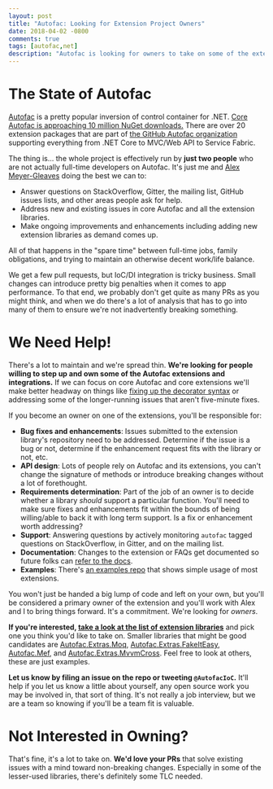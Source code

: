```yaml
---
layout: post
title: "Autofac: Looking for Extension Project Owners"
date: 2018-04-02 -0800
comments: true
tags: [autofac,net]
description: "Autofac is looking for owners to take on some of the extension and integration projects. Is that you?"
---
```

# The State of Autofac

[Autofac](https://autofac.org/) is a pretty popular inversion of control container for .NET. [Core Autofac is approaching 10 million NuGet downloads.](https://www.nuget.org/packages/Autofac) There are over 20 extension packages that are part of [the GitHub Autofac organization](https://github.com/autofac) supporting everything from .NET Core to MVC/Web API to Service Fabric.

The thing is... the whole project is effectively run by **just two people** who are not actually full-time developers on Autofac. It's just me and [Alex Meyer-Gleaves](https://alexmg.com/) doing the best we can to:

- Answer questions on StackOverflow, Gitter, the mailing list, GitHub issues lists, and other areas people ask for help.
- Address new and existing issues in core Autofac and all the extension libraries.
- Make ongoing improvements and enhancements including adding new extension libraries as demand comes up.

All of that happens in the "spare time" between full-time jobs, family obligations, and trying to maintain an otherwise decent work/life balance.

We get a few pull requests, but IoC/DI integration is tricky business. Small changes can introduce pretty big penalties when it comes to app performance. To that end, we probably don't get quite as many PRs as you might think, and when we do there's a lot of analysis that has to go into many of them to ensure we're not inadvertently breaking something.

# We Need Help!

There's a lot to maintain and we're spread thin. **We're looking for people willing to step up and own some of the Autofac extensions and integrations.** If we can focus on core Autofac and core extensions we'll make better headway on things like [fixing up the decorator syntax](https://github.com/autofac/Autofac/issues/880) or addressing some of the longer-running issues that aren't five-minute fixes.

If you become an owner on one of the extensions, you'll be responsible for:

- **Bug fixes and enhancements**: Issues submitted to the extension library's repository need to be addressed. Determine if the issue is a bug or not, determine if the enhancement request fits with the library or not, etc.
- **API design**: Lots of people rely on Autofac and its extensions, you can't change the signature of methods or introduce breaking changes without a lot of forethought.
- **Requirements determination**: Part of the job of an owner is to decide whether a library _should_ support a particular function. You'll need to make sure fixes and enhancements fit within the bounds of being willing/able to back it with long term support. Is a fix or enhancement worth addressing?
- **Support**: Answering questions by actively monitoring `autofac` tagged questions on StackOverflow, in Gitter, and on the mailing list.
- **Documentation**: Changes to the extension or FAQs get documented so future folks can [refer to the docs](http://autofac.readthedocs.io/en/latest/).
- **Examples**: There's [an examples repo](https://github.com/autofac/Examples) that shows simple usage of most extensions.

You won't just be handed a big lump of code and left on your own, but you'll be considered a primary owner of the extension and you'll work with Alex and I to bring things forward. It's a commitment. We're looking for _owners_.

**If you're interested, [take a look at the list of extension libraries](https://github.com/autofac)** and pick one you think you'd like to take on. Smaller libraries that might be good candidates are [Autofac.Extras.Moq](https://github.com/autofac/Autofac.Extras.Moq), [Autofac.Extras.FakeItEasy](https://github.com/autofac/Autofac.Extras.FakeItEasy), [Autofac.Mef](https://github.com/autofac/Autofac.Mef), and [Autofac.Extras.MvvmCross](https://github.com/autofac/Autofac.Extras.MvvmCross). Feel free to look at others, these are just examples.

**Let us know by filing an issue on the repo or tweeting `@AutofacIoC`.** It'll help if you let us know a little about yourself, any open source work you may be involved in, that sort of thing. It's not really a job interview, but we are a team so knowing if you'll be a team fit is valuable.

# Not Interested in Owning?

That's fine, it's a lot to take on. **We'd love your PRs** that solve existing issues with a mind toward non-breaking changes. Especially in some of the lesser-used libraries, there's definitely some TLC needed.
